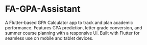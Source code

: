 # FA-GPA-Assistant
A Flutter-based GPA Calculator app to track and plan academic performance. Features GPA prediction, letter grade conversion, and summer course planning with a responsive UI. Built with Flutter for seamless use on mobile and tablet devices.
